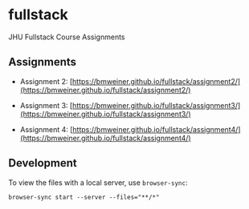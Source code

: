 # fullstack

JHU Fullstack Course Assignments


## Assignments

* Assignment 2: [https://bmweiner.github.io/fullstack/assignment2/](https://bmweiner.github.io/fullstack/assignment2/)

* Assignment 3: [https://bmweiner.github.io/fullstack/assignment3/](https://bmweiner.github.io/fullstack/assignment3/)

* Assignment 4: [https://bmweiner.github.io/fullstack/assignment4/](https://bmweiner.github.io/fullstack/assignment4/)

## Development

To view the files with a local server, use `browser-sync`:

    browser-sync start --server --files="**/*"
